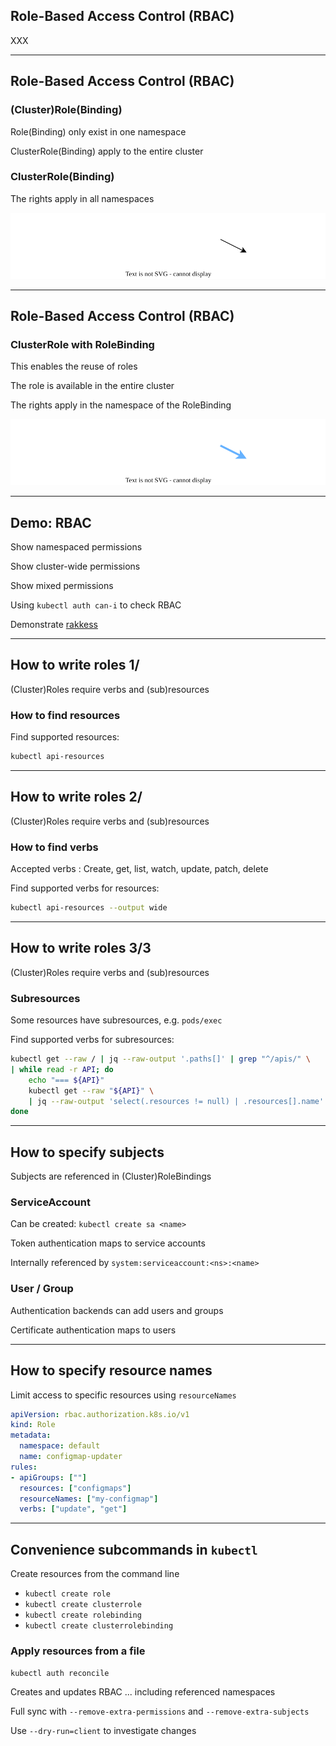 ## Role-Based Access Control (RBAC)

XXX

---

## Role-Based Access Control (RBAC)

### (Cluster)Role(Binding) <i class="fa fa-face-smile-wink"></i>

Role(Binding) only exist in one namespace

ClusterRole(Binding) apply to the entire cluster

### ClusterRole(Binding)

The rights apply in all namespaces

![](120_kubernetes/rbac/rbac.drawio.svg) <!-- .element: style="width: 65%; margin-top: 0.5em; margin-bottom: 0.5em;" -->

---

## Role-Based Access Control (RBAC)

### ClusterRole with RoleBinding

This enables the reuse of roles

The role is available in the entire cluster

The rights apply in the namespace of the RoleBinding

![](120_kubernetes/rbac/rbac2.drawio.svg) <!-- .element: style="width: 65%; margin-top: 0.5em; margin-bottom: 0.5em;" -->

---

## Demo: RBAC [<i class="fa fa-comment-code"></i>](https://github.com/nicholasdille/container-slides/blob/master/120_kubernetes/rbac/rbac.demo "rbac.demo")

Show namespaced permissions

Show cluster-wide permissions

Show mixed permissions

Using `kubectl auth can-i` to check RBAC [](https://kubernetes.io/docs/reference/access-authn-authz/authorization/#checking-api-access)

Demonstrate [rakkess](https://github.com/corneliusweig/rakkess) [<i class="fa fa-comment-code"></i>](https://github.com/nicholasdille/container-slides/blob/master/120_kubernetes/rbac/rakkess.demo "rakkess.demo")

---

## How to write roles 1/

(Cluster)Roles require verbs and (sub)resources

### How to find resources

Find supported resources:

```bash
kubectl api-resources
```

---

## How to write roles 2/

(Cluster)Roles require verbs and (sub)resources

### How to find verbs

Accepted verbs [](https://kubernetes.io/docs/reference/access-authn-authz/authorization/#determine-the-request-verb): Create, get, list, watch, update, patch, delete

Find supported verbs for resources:

```bash
kubectl api-resources --output wide
```

---

## How to write roles 3/3

(Cluster)Roles require verbs and (sub)resources

### Subresources

Some resources have subresources, e.g. `pods/exec`

Find supported verbs for subresources:

```bash
kubectl get --raw / | jq --raw-output '.paths[]' | grep "^/apis/" \
| while read -r API; do
    echo "=== ${API}"
    kubectl get --raw "${API}" \
    | jq --raw-output 'select(.resources != null) | .resources[].name'
done
```

---

## How to specify subjects

Subjects [](https://kubernetes.io/docs/reference/access-authn-authz/rbac/#referring-to-subjects) are referenced in (Cluster)RoleBindings

### ServiceAccount

Can be created: `kubectl create sa <name>`

Token authentication maps to service accounts

Internally referenced by `system:serviceaccount:<ns>:<name>`

### User / Group

Authentication backends can add users and groups

Certificate authentication maps to users

---

## How to specify resource names

Limit access to specific resources using `resourceNames`

```yaml [9]
apiVersion: rbac.authorization.k8s.io/v1
kind: Role
metadata:
  namespace: default
  name: configmap-updater
rules:
- apiGroups: [""]
  resources: ["configmaps"]
  resourceNames: ["my-configmap"]
  verbs: ["update", "get"]
```

---

## Convenience subcommands in `kubectl`

Create resources from the command line
- `kubectl create role` [](https://kubernetes.io/docs/reference/access-authn-authz/rbac/#kubectl-create-role)
- `kubectl create clusterrole` [](https://kubernetes.io/docs/reference/access-authn-authz/rbac/#kubectl-create-clusterrole)
- `kubectl create rolebinding` [](https://kubernetes.io/docs/reference/access-authn-authz/rbac/#kubectl-create-rolebinding)
- `kubectl create clusterrolebinding` [](https://kubernetes.io/docs/reference/access-authn-authz/rbac/#kubectl-create-clusterrolebinding)

### Apply resources from a file

`kubectl auth reconcile` [](https://kubernetes.io/docs/reference/access-authn-authz/rbac/#kubectl-auth-reconcile)

Creates and updates RBAC ... including referenced namespaces

Full sync with `--remove-extra-permissions` and `--remove-extra-subjects`

Use `--dry-run=client` to investigate changes
